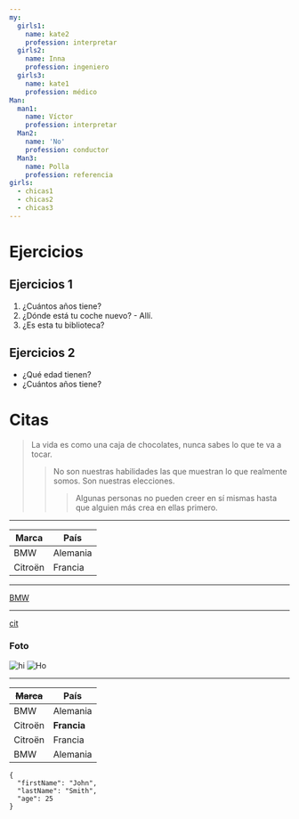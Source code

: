 ```yaml
---
my:
  girls1:
    name: kate2
    profession: interpretar
  girls2:
    name: Inna
    profession: ingeniero
  girls3:
    name: kate1
    profession: médico
Man:
  man1:
    name: Víctor
    profession: interpretar
  Man2:
    name: 'No'
    profession: conductor
  Man3:
    name: Polla
    profession: referencia
girls:
  - chicas1
  - chicas2
  - chicas3
---
```


# Ejercicios

## Ejercicios 1

1. ¿Cuántos años tiene?
2. ¿Dónde está tu coche nuevo? - Allí.
3. ¿Es esta tu biblioteca?

## Ejercicios 2

- ¿Qué edad tienen?
- ¿Cuántos años tiene?

# Citas

> La vida es como una caja de chocolates, nunca sabes lo que te va a tocar.
>
> > No son nuestras habilidades las que muestran lo que realmente somos. Son nuestras elecciones.
> >
> > > Algunas personas no pueden creer en sí mismas hasta que alguien más crea en ellas primero.

---

Marca | País
--- | ---
BMW | Alemania
Citroën | Francia

---

[BMW](https://autoidea.by/)

---

[cit](https://www.citroen.by/)

### Foto

![hi](https://drive.google.com/file/d/1DOGDrudAldfgJeLKgOGoblgRM0CcIjv_/view?usp=sharing "esta es la información sobre herramientas")
![Ho](https://drive.google.com/file/d/192JoAyqDkddY_35FYzuDgaItdI2U_6gm/view?usp=sharing)

---

~~Marca~~ | País
--- | ---
BMW | Alemania
Citroën | **Francia**
Citroën | Francia
BMW | Alemania

```
{
  "firstName": "John",
  "lastName": "Smith",
  "age": 25
}
```

